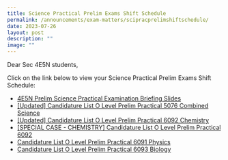 ```yaml
---
title: Science Practical Prelim Exams Shift Schedule
permalink: /announcements/exam-matters/scipracprelimshiftschedule/
date: 2023-07-26
layout: post
description: ""
image: ""
---
```

Dear Sec 4E5N students,

Click on the link below to view your Science Practical Prelim Exams Shift Schedule:

* [4E5N Prelim Science Practical Examination Briefing Slides](/files/4e5n%20prelim%20science%20practical%20examination%20briefing%20slides%20for%20students.pdf)
* [[Updated] Candidature List O Level Prelim Practical 5076 Combined Science](/files/240723_combined%20science%20candidature%20list%20o%20level%20prelim%20practical%205076.pdf)
* [[Updated] Candidature List O Level Prelim Practical 6092 Chemistry](/files/240723%20_chemistry%20candidature%20list%20o%20level%20prelim%20practical.pdf)
* [[SPECIAL CASE - CHEMISTRY] Candidature List O Level Prelim Practical 6092](/files/special%20cases_candidature%20list%20o%20level%20prelim%20practical%206092%20chemistry.pdf)
* [Candidature List O Level Prelim Practical 6091 Physics](/files/2023%20physics%20candidature%20list%20o%20level%20prelim%20practical%206091.pdf)
* [Candidature List O Level Prelim Practical 6093 Biology](/files/2023%20biology%20candidature%20list%20o%20level%20prelim%20practical%206093.pdf)